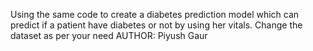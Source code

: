 Using the same code to create a diabetes prediction model which can predict if a patient have diabetes or not by using her vitals.
Change the dataset as per your need
AUTHOR: Piyush Gaur
